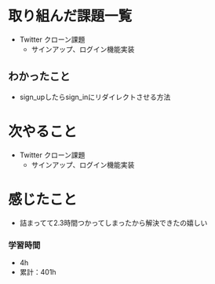 # 取り組んだ課題一覧

- Twitter クローン課題 
    - サインアップ、ログイン機能実装

## わかったこと

- sign_upしたらsign_inにリダイレクトさせる方法

# 次やること

- Twitter クローン課題 
    - サインアップ、ログイン機能実装

# 感じたこと

- 詰まってて2.3時間つかってしまったから解決できたの嬉しい

### 学習時間

- 4h
- 累計：401h
